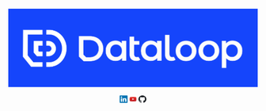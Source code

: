 <p align="center">
  <a href="https://dataloop.ai/">
  <img width="700" src="https://github.com/dataloop-ai-apps/.github/blob/main/logo.png"></a>
</p>

<div align="center">
  <a href="https://www.linkedin.com/company/dataloop/about/">
    <img src="https://github.com/dataloop-ai-apps/.github/blob/main/LinkedIn.png" width="3%" alt="LinkedIn"></a>
  <a href="https://www.youtube.com/channel/UCCvp-nw5mK9bb9lDNcD6fgw/featured">
    <img src="https://github.com/dataloop-ai-apps/.github/blob/main/YouTube.jpeg" width="3%" alt="YouTube"></a>
  <a href="https://github.com/dataloop-ai-apps">
    <img src="https://github.com/dataloop-ai-apps/.github/blob/main/GitHub.png" width="3%" alt="GitHub"></a>
</div>
